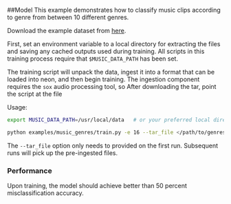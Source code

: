 ##Model
This example demonstrates how to classify music clips according to genre from between 10 different genres.

Download the example dataset from [here](http://marsyasweb.appspot.com/download/data_sets/).

First, set an environment variable to a local directory for extracting the files and saving any cached outputs used during training.  All scripts in this training process require that `$MUSIC_DATA_PATH` has been set.

The training script will unpack the data, ingest it into a format that can be loaded into neon, and then begin training.  The ingestion component requires the `sox` audio processing tool, so After downloading the tar, point the script at the file

Usage:
```bash
export MUSIC_DATA_PATH=/usr/local/data   # or your preferred local directory

python examples/music_genres/train.py -e 16 --tar_file </path/to/genres.tar.gz> 
```

The `--tar_file` option only needs to provided on the first run.  Subsequent runs will pick up the pre-ingested files.

### Performance
Upon training, the model should achieve better than 50 percent misclassification accuracy.
